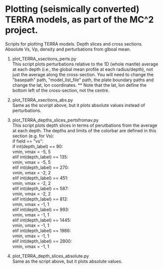 # Plotting (seismically converted) TERRA models, as part of the MC^2 project.
Scripts for plotting TERRA models. Depth slices and cross sections. Absolute Vs, Vp, density and perturbations from glboal mean.  

1. plot_TERRA_xsections_perts.py  
This script plots perturbations relative to the 1D (whole mantle) average at each depth (i.e., the global mean profile at each radius/depth), not just the average along the cross-section.
You will need to change the "basepath" path, "model_list_file" path, the plate boundary paths and change the lat, lon coordinates.
** Note that the lat, lon define the bottom left of the cross-section, not the centre.

2. plot_TERRA_xsections_abs.py   
Same as the scvript above, but it plots absolute values instead of perturbations.

3. plot_TERRA_depths_slices_pertsfromav.py  
This script plots depth slices in terms of perutbations from the average at each depth. The depths and limits of the colorbar are defined in this section (e.g. for Vs):  
       if field == "vs":  
        if int(depth_label) == 90:  
            vmin, vmax = -5, 5  
        elif int(depth_label) == 135:  
            vmin, vmax = -5, 5  
        elif int(depth_label) == 270:  
            vmin, vmax = -2, 2  
        elif int(depth_label) == 451:  
            vmin, vmax = -2, 2  
        elif int(depth_label) == 587:  
            vmin, vmax = -2, 2  
        elif int(depth_label) == 812:  
            vmin, vmax = -1, 1  
        elif int(depth_label) == 993:  
            vmin, vmax = -1, 1  
        elif int(depth_label) == 1445:  
            vmin, vmax = -1, 1  
        elif int(depth_label) == 1986:  
            vmin, vmax = -1, 1  
        elif int(depth_label) == 2800:  
            vmin, vmax = -1, 1  

4. plot_TERRA_depth_slices_absolute.py  
Same as the script above, but it plots absolute values.
